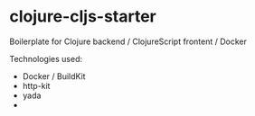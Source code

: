 # clojure-cljs-starter
Boilerplate for Clojure backend / ClojureScript frontent / Docker

Technologies used:
- Docker / BuildKit
- http-kit
- yada
- 
